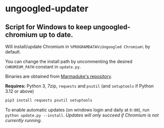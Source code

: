 # ungoogled-updater

## Script for Windows to keep ungoogled-chromium up to date.

Will install/update Chromium in `%PROGRAMDATA%\Ungoogled Chromium\` by default.

You can change the install path by uncommenting the desired `CHROMIUM_PATH` constant in `update.py`.

Binaries are obtained from [Marmaduke's repository](https://github.com/macchrome/winchrome).

**Requires:** Python 3, 7zip, `requests` and `psutil` (and `setuptools` if Python 3.12 or above)

```bash
pip3 install requests psutil setuptools
```

To enable automatic updates (on windows login and daily at `0:00`), run `python update.py --install`. _Updates will only succeed if Chromium is not currently running._
